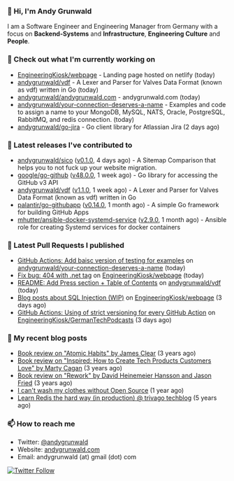 ### 👋 Hi, I'm Andy Grunwald

I am a Software Engineer and Engineering Manager from Germany with a focus on **Backend-Systems** and **Infrastructure**, **Engineering Culture** and **People**.

### 👷 Check out what I'm currently working on


- [EngineeringKiosk/webpage](https://github.com/EngineeringKiosk/webpage) - Landing page hosted on netlify (today)
- [andygrunwald/vdf](https://github.com/andygrunwald/vdf) - A Lexer and Parser for Valves Data Format (known as vdf) written in Go (today)
- [andygrunwald/andygrunwald.com](https://github.com/andygrunwald/andygrunwald.com) - andygrunwald.com (today)
- [andygrunwald/your-connection-deserves-a-name](https://github.com/andygrunwald/your-connection-deserves-a-name) - Examples and code to assign a name to your MongoDB, MySQL, NATS, Oracle, PostgreSQL, RabbitMQ, and redis connection. (today)
- [andygrunwald/go-jira](https://github.com/andygrunwald/go-jira) - Go client library for Atlassian Jira (2 days ago)

### 🔭 Latest releases I've contributed to


- [andygrunwald/sico](https://github.com/andygrunwald/sico) ([v0.1.0](https://github.com/andygrunwald/sico/releases/tag/v0.1.0), 4 days ago) - A Sitemap Comparison that helps you to not fuck up your website migration.
- [google/go-github](https://github.com/google/go-github) ([v48.0.0](https://github.com/google/go-github/releases/tag/v48.0.0), 1 week ago) - Go library for accessing the GitHub v3 API
- [andygrunwald/vdf](https://github.com/andygrunwald/vdf) ([v1.1.0](https://github.com/andygrunwald/vdf/releases/tag/v1.1.0), 1 week ago) - A Lexer and Parser for Valves Data Format (known as vdf) written in Go
- [palantir/go-githubapp](https://github.com/palantir/go-githubapp) ([v0.14.0](https://github.com/palantir/go-githubapp/releases/tag/v0.14.0), 1 month ago) - A simple Go framework for building GitHub Apps
- [mhutter/ansible-docker-systemd-service](https://github.com/mhutter/ansible-docker-systemd-service) ([v2.9.0](https://github.com/mhutter/ansible-docker-systemd-service/releases/tag/v2.9.0), 1 month ago) - Ansible role for creating Systemd services for docker containers

### 🔨 Latest Pull Requests I published


- [GitHub Actions: Add baisc version of testing for examples](https://github.com/andygrunwald/your-connection-deserves-a-name/pull/17) on [andygrunwald/your-connection-deserves-a-name](https://github.com/andygrunwald/your-connection-deserves-a-name) (today)
- [Fix bug: 404 with .net tag](https://github.com/EngineeringKiosk/webpage/pull/233) on [EngineeringKiosk/webpage](https://github.com/EngineeringKiosk/webpage) (today)
- [README: Add Press section &#43; Table of Contents](https://github.com/andygrunwald/vdf/pull/40) on [andygrunwald/vdf](https://github.com/andygrunwald/vdf) (today)
- [Blog posts about SQL Injection (WIP)](https://github.com/EngineeringKiosk/webpage/pull/231) on [EngineeringKiosk/webpage](https://github.com/EngineeringKiosk/webpage) (3 days ago)
- [GitHub Actions: Using of strict versioning for every GitHub Action](https://github.com/EngineeringKiosk/GermanTechPodcasts/pull/134) on [EngineeringKiosk/GermanTechPodcasts](https://github.com/EngineeringKiosk/GermanTechPodcasts) (3 days ago)

### 📝 My recent blog posts


- [Book review on &#34;Atomic Habits&#34; by James Clear](https://andygrunwald.com/blog/book-review-on-atomic-habits-by-james-clear/) (3 years ago)
- [Book review on &#34;Inspired: How to Create Tech Products Customers Love&#34; by Marty Cagan](https://andygrunwald.com/blog/book-review-on-inspired-how-to-create-tech-products-customers-love-by-marty-cagan/) (3 years ago)
- [Book review on &#34;Rework&#34; by David Heinemeier Hansson and Jason Fried](https://andygrunwald.com/blog/book-review-on-rework-by-david-heinemeier-hansson-and-jason-fried/) (3 years ago)
- [I can&#39;t wash my clothes without Open Source](https://andygrunwald.com/blog/i-cant-wash-my-clothes-without-open-source/) (1 year ago)
- [Learn Redis the hard way (in production) @ trivago techblog](https://andygrunwald.com/blog/learn-redis-the-hard-way-in-production-trivago-techblog/) (5 years ago)

### 📫 How to reach me

- Twitter: [@andygrunwald](https://twitter.com/andygrunwald)
- Website: [andygrunwald.com](https://andygrunwald.com)
- Email: andygrunwald (at) gmail (dot) com

[![Twitter Follow](https://img.shields.io/twitter/follow/andygrunwald?label=Follow&style=social)](https://twitter.com/andygrunwald)
